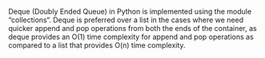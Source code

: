 Deque (Doubly Ended Queue) in Python is implemented using the module “collections“. Deque is preferred over a list in the cases where we need quicker append and pop operations from both the ends of the container, as deque provides an O(1) time complexity for append and pop operations as compared to a list that provides O(n) time complexity.

